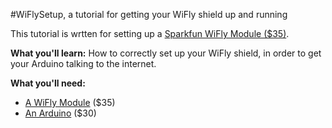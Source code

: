 #WiFlySetup, a tutorial for getting your WiFly shield up and running

This tutorial is wrtten for setting up a [Sparkfun WiFly Module ($35)](https://www.sparkfun.com/products/10822). 

**What you'll learn:** How to correctly set up your WiFly shield, in order to get your Arduino talking to the internet.

**What you'll need:**
* [A WiFly Module](https://www.sparkfun.com/products/10822) ($35)
* [An Arduino](https://www.sparkfun.com/products/11021) ($30)
